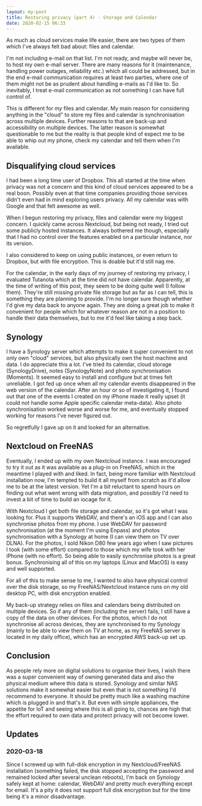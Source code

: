 ```yaml
---
layout: my-post
title: Restoring privacy (part 4) - Storage and Calendar
date: 2020-02-15 06:33
---
```


As much as cloud services make life easier, there are two types of them which
I've always felt bad about:  files and calendar.

I'm not including e-mail on that list.  I'm not ready, and maybe will never be,
to host my own e-mail server.  There are many reasons for it (maintenance,
handling power outages, reliability etc.) which all could be addressed, but in
the end e-mail communication requires at least two parties, where one of them
might not be as prudent about handling e-mails as I'd like to.  So inevitably, I
treat e-mail communication as not something I can have full control of.

This is different for _my_ files and calendar.  My main reason for considering
anything in the "cloud" to store my files and calendar is synchronisation across
multiple devices.  Further reasons to that are back-up and accessibility on
multiple devices.  The latter reason is somewhat questionable to me but the
reality is that people kind of expect me to be able to whip out my phone, check
my calendar and tell them when I'm available.

## Disqualifying cloud services

I had been a long time user of Dropbox.  This all started at the time when
privacy was not a concern and this kind of cloud services appeared to be a real
boon.  Possibly even at that time companies providing those services didn't even
had in mind exploring users privacy.  All my calendar was with Google and that
felt awesome as well.

When I begun restoring my privacy, files and calendar were my biggest
concern.  I quickly came across Nextcloud, but being not ready, I tried out some
publicly hosted instances.  It always bothered me though, especially that I had
no control over the features enabled on a particular instance, nor its version.

I also considered to keep on using public instances, or even return to Dropbox,
but with file encryption.  This is doable but it'd still nag me.

For the calendar, in the early days of my journey of restoring my privacy, I
evaluated Tutanota which at the time did not have calendar.  Apparently, at the
time of writing of this post, they seem to be doing quite well (I follow them).
They're still missing private file storage but as far as I can tell, this is
something they are planning to provide.  I'm no longer sure though whether I'd
give my data back to anyone again.  They are doing a great job to make it
convenient for people which for whatever reason are not in a position to handle
their data themselves, but to me it'd feel like taking a step back.

## Synology

I have a Synology server which attempts to make it super convenient to not only
own "cloud" services, but also physically own the host machine and data.  I do
appreciate this a lot.  I've tried its calendar, cloud storage (SynologyDrive),
notes (SynologyNote) and photo synchronisation (Moments).  It seemed easy to
install and configure but at times felt unreliable.  I got fed up once when all
my calendar events disappeared in the web version of the calendar.  After an
hour or so of investigating it, I found out that one of the events I created on
my iPhone made it really upset (it could not handle some Apple specific calendar
meta-data).  Also photo synchronisation worked worse and worse for me, and
eventually stopped working for reasons I've never figured out.

So regretfully I gave up on it and looked for an alternative.

## Nextcloud on FreeNAS

Eventually, I ended up with my own Nextcloud instance.  I was encouraged to try
it out as it was available as a plug-in on FreeNAS, which in the meantime I
played with and liked.  In fact, being more familiar with Nextcloud installation
now, I'm tempted to build it all myself from scratch as it'd allow me to be at
the latest version.  Yet I'm a bit reluctant to spend hours on finding out what
went wrong with data migration, and possibly I'd need to invest a bit of time to
build an iocage for it.

With Nextcloud I get both file storage and calendar, so it's got what I was
looking for.  Plus it supports WebDAV, and there's an iOS app and I can also
synchronise photos from my phone.  I use WebDAV for password synchronisation (at
the moment I'm using Enpass) and photos synchronisation with a Synology at home
(I can view them on TV over DLNA).  For the photos, I sold Nikon D80 few years
ago when I saw pictures I took (with some effort) compared to those which my
wife took with her iPhone (with no effort).  So being able to easily synchronise
photos is a great bonus.  Synchronising all of this on my laptops (Linux and
MacOS) is easy and well supported.

For all of this to make sense to me, I wanted to also have physical control over
the disk storage, so my FreeNAS/Nextcloud instance runs on my old desktop PC,
with disk encryption enabled.

My back-up strategy relies on files and calendars being distributed on multiple
devices.  So if any of them (including the server) fails, I still have a copy of
the data on other devices.  For the photos, which I do not synchronise all across
devices, they are synchronised to my Synology (mainly to be able to
view them on TV at home, as my FreeNAS server is located in my daily office),
which has an encrypted AWS back-up set up.

## Conclusion

As people rely more on digital solutions to organise their lives, I wish there
was a super convenient way of owning generated data and also the physical medium
where this data is stored.  Synology and similar NAS solutions make it somewhat
easier but even that is not something I'd recommend to everyone.  It should be
pretty much like a washing machine which is plugged in and that's it.  But even
with simple appliances, the appetite for IoT and seeing where this is all going
to, chances are high that the effort required to own data and protect privacy
will not become lower.

## Updates

### 2020-03-18

Since I screwed up with full-disk encryption in my Nextcloud/FreeNAS
installation (something failed, the disk stopped accepting the
password and remained locked after several unclean reboots), I'm back
on Synology safely kept at home: calendar, WebDAV and pretty much
everything except for email.  It's a pity it does not support full
disk encryption but for the time being it's a minor disadvantage.